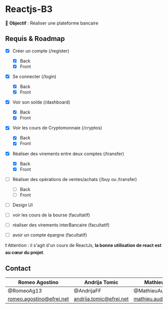 # Reactjs-B3

🎯 **Objectif** : Réaliser une plateforme bancaire

## Requis & Roadmap
* [x] Créer un compte (/register)
  * [x] Back
  * [x] Front
* [x] Se connecter (/login)
  * [x] Back
  * [x] Front
* [x] Voir son solde (/dashboard)
  * [x] Back
  * [x] Front
* [x] Voir les cours de Cryptomonnaie (/cryptos)
  * [x] Back
  * [x] Front
* [x] Réaliser des virements entre deux comptes (/transfer)
  * [x] Back
  * [x] Front
* [ ] Réaliser des opérations de ventes/achats (/buy ou /transfer)
  * [ ] Back
  * [ ] Front
* [ ] Design UI 


* [ ] voir les cours de la bourse (facultatif)
* [ ] réaliser des virements interBancaire (facultatif)
* [ ] avoir un compte épargne (facultatif) 


❗ Attention : il s'agit d'un cours de ReactJs, **la bonne utilisation de react est au cœur du projet**. 

## Contact
| Romeo Agostino | Andrija Tomic | Mathieu Audibert |
| -------------- | -------------- | -------------- |
| @RomeoAg13 | @AndrijaFF | @MathieuAudibert |
| romeo.agostino@efrei.net | andrija.tomic@efrei.net | mathieu.audibert@efrei.net |
